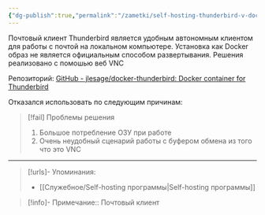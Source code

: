 ```yaml
---
{"dg-publish":true,"permalink":"/zametki/self-hosting-thunderbird-v-docker/","created":"2024-09-14 23:56","updated":"2024-09-24T23:25:28+03:00"}
---
```


Почтовый клиент Thunderbird является удобным автономным клиентом для работы с почтой на локальном компьютере. Установка как Docker образ не является официальным способом развертывания. Решения реализовано с помошью веб VNC

Репозиторий: [GitHub - jlesage/docker-thunderbird: Docker container for Thunderbird](https://github.com/jlesage/docker-thunderbird)

Отказался использовать по следующим причинам:
> [!fail] Проблемы решения
> 1. Большое потребление ОЗУ при работе
> 2. Очень неудобный сценарий работы с буфером обмена из того что это VNC

---
> [!urls]- Упоминания:
> - [[Служебное/Self-hosting программы\|Self-hosting программы]]

> [!info]-
> Примечание:: Почтовый клиент
